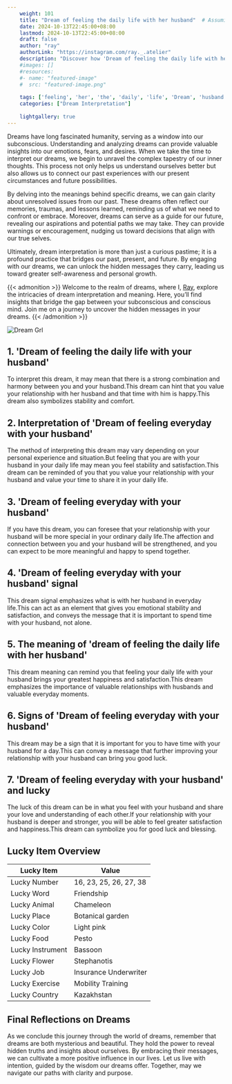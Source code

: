 ```yaml
---
    weight: 101
    title: "Dream of feeling the daily life with her husband"  # Assuming 'title' column exists
    date: 2024-10-13T22:45:00+08:00
    lastmod: 2024-10-13T22:45:00+08:00
    draft: false
    author: "ray"
    authorLink: "https://instagram.com/ray._.atelier"
    description: "Discover how 'Dream of feeling the daily life with her husband' can interpret your future and uncover its significant meanings in your life."
    #images: []
    #resources:
    #- name: "featured-image"
    #  src: "featured-image.png"
    
    tags: ['feeling', 'her', 'the', 'daily', 'life', 'Dream', 'husband', 'of', 'with']
    categories: ["Dream Interpretation"]
    
    lightgallery: true
---
```

    
Dreams have long fascinated humanity, serving as a window into our subconscious. Understanding and analyzing dreams can provide valuable insights into our emotions, fears, and desires. When we take the time to interpret our dreams, we begin to unravel the complex tapestry of our inner thoughts. This process not only helps us understand ourselves better but also allows us to connect our past experiences with our present circumstances and future possibilities.

By delving into the meanings behind specific dreams, we can gain clarity about unresolved issues from our past. These dreams often reflect our memories, traumas, and lessons learned, reminding us of what we need to confront or embrace. Moreover, dreams can serve as a guide for our future, revealing our aspirations and potential paths we may take. They can provide warnings or encouragement, nudging us toward decisions that align with our true selves.

Ultimately, dream interpretation is more than just a curious pastime; it is a profound practice that bridges our past, present, and future. By engaging with our dreams, we can unlock the hidden messages they carry, leading us toward greater self-awareness and personal growth.

{{< admonition >}}
Welcome to the realm of dreams, where I, [Ray](https://instagram.com/ray._.atelier), explore the intricacies of dream interpretation and meaning. Here, you’ll find insights that bridge the gap between your subconscious and conscious mind. Join me on a journey to uncover the hidden messages in your dreams.
{{< /admonition >}}

![Dream Grl](https://cdn.pixabay.com/photo/2017/11/02/03/35/gothic-2910057_1280.jpg "Dream Grl")

## 1. 'Dream of feeling the daily life with your husband'
To interpret this dream, it may mean that there is a strong combination and harmony between you and your husband.This dream can hint that you value your relationship with her husband and that time with him is happy.This dream also symbolizes stability and comfort.

## 2. Interpretation of 'Dream of feeling everyday with your husband'
The method of interpreting this dream may vary depending on your personal experience and situation.But feeling that you are with your husband in your daily life may mean you feel stability and satisfaction.This dream can be reminded of you that you value your relationship with your husband and value your time to share it in your daily life.

## 3. 'Dream of feeling everyday with your husband'
If you have this dream, you can foresee that your relationship with your husband will be more special in your ordinary daily life.The affection and connection between you and your husband will be strengthened, and you can expect to be more meaningful and happy to spend together.

## 4. 'Dream of feeling everyday with your husband' signal
This dream signal emphasizes what is with her husband in everyday life.This can act as an element that gives you emotional stability and satisfaction, and conveys the message that it is important to spend time with your husband, not alone.

## 5. The meaning of 'dream of feeling the daily life with her husband'
This dream meaning can remind you that feeling your daily life with your husband brings your greatest happiness and satisfaction.This dream emphasizes the importance of valuable relationships with husbands and valuable everyday moments.

## 6. Signs of 'Dream of feeling everyday with your husband'
This dream may be a sign that it is important for you to have time with your husband for a day.This can convey a message that further improving your relationship with your husband can bring you good luck.

## 7. 'Dream of feeling everyday with your husband' and lucky
The luck of this dream can be in what you feel with your husband and share your love and understanding of each other.If your relationship with your husband is deeper and stronger, you will be able to feel greater satisfaction and happiness.This dream can symbolize you for good luck and blessing.

## Lucky Item Overview
| Lucky Item          | Value              |
|---------------|--------------------|
| Lucky Number        | 16, 23, 25, 26, 27, 38  |
| Lucky Word          | Friendship |
| Lucky Animal        | Chameleon |
| Lucky Place         | Botanical garden     |
| Lucky Color         | Light pink     |
| Lucky Food          | Pesto      |
| Lucky Instrument    | Bassoon |
| Lucky Flower        | Stephanotis    |
| Lucky Job           | Insurance Underwriter       |
| Lucky Exercise      | Mobility Training  |
| Lucky Country       | Kazakhstan    |


##  Final Reflections on Dreams

As we conclude this journey through the world of dreams, remember that dreams are both mysterious and beautiful. They hold the power to reveal hidden truths and insights about ourselves. By embracing their messages, we can cultivate a more positive influence in our lives. Let us live with intention, guided by the wisdom our dreams offer. Together, may we navigate our paths with clarity and purpose.

